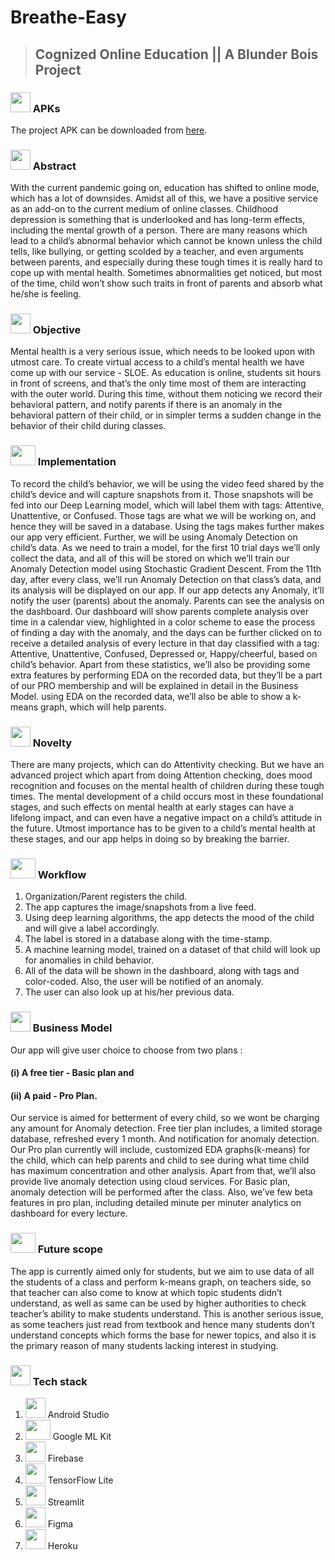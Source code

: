 # Breathe-Easy

> ## Cognized Online Education || A Blunder Bois Project

### <img src="https://freeiconshop.com/wp-content/uploads/edd/code-flat.png" width="32" height="32"> APKs
The project APK can be downloaded from [here](https://drive.google.com/drive/folders/1rxymNwMUUjd5hsnT7Pt_AyPrFKuqkH7_?usp=sharing).

### <img src="https://cdn.iconscout.com/icon/free/png-256/idea-1618744-1372450.png" width="32" height="32"> Abstract
With the current pandemic going on, education has shifted to online mode, which has a lot of downsides. Amidst all of this, we have a positive service as an add-on to the current medium of online classes. Childhood depression is something that is underlooked and has long-term effects, including the mental growth of a person. There are many reasons which lead to a child’s abnormal behavior which cannot be known unless the child tells, like bullying, or getting scolded by a teacher, and even arguments between parents, and especially during these tough times it is really hard to cope up with mental health. Sometimes abnormalities get noticed, but most of the time, child won’t show such traits in front of parents and absorb what he/she is feeling.

### <img src="https://image.flaticon.com/icons/png/512/1632/1632633.png" width="32" height="32"> Objective
Mental health is a very serious issue, which needs to be looked upon with utmost care. To create virtual access to a child’s mental health we have come up with our service - SLOE. As education is online, students sit hours in front of screens, and that’s the only time most of them are interacting with the outer world. During this time, without them noticing we record their behavioral pattern, and notify parents if there is an anomaly in the behavioral pattern of their child, or in simpler terms a sudden change in the behavior of their child during classes.

### <img src="https://www.pinclipart.com/picdir/big/352-3523258_implementation-icon-implementation-mechanism-vector-clipart.png" width="40" height="32"> Implementation
To record the child’s behavior, we will be using the video feed shared by the child’s device and will capture snapshots from it. Those snapshots will be fed into our Deep Learning model, which will label them with tags: Attentive, Unattentive, or Confused. Those tags are what we will be working on, and hence they will be saved in a database. Using the tags makes further makes our app very efficient. Further, we will be using Anomaly Detection on child’s data. As we need to train a model, for the first 10 trial days we’ll only collect the data, and all of this will be stored on which we’ll train our Anomaly Detection model using Stochastic Gradient Descent. From the 11th day, after every class, we’ll run Anomaly Detection on that class’s data, and its analysis will be displayed on our app. If our app detects any Anomaly, it’ll notify the user (parents) about the anomaly. Parents can see the analysis on the dashboard. Our dashboard will show parents complete analysis over time in a calendar view, highlighted in a color scheme to ease the process of finding a day with the anomaly, and the days can be further clicked on to receive a detailed analysis of every lecture in that day classified with a tag: Attentive, Unattentive, Confused, Depressed or, Happy/cheerful, based on child’s behavior. Apart from these statistics, we’ll also be providing some extra features by performing EDA on the recorded data, but they’ll be a part of our PRO membership and will be explained in detail in the Business Model.
using EDA on the recorded data, we’ll also be able to show a k-means graph, which will help parents.

### <img src="https://noveltypharma.eu/wp-content/uploads/2020/10/icon_novel_ingredients.png" width="32" height="32"> Novelty
There are many projects, which can do Attentivity checking. But we have an advanced project which apart from doing Attention checking, does mood recognition and focuses on the mental health of children during these tough times. The mental development of a child occurs most in these foundational stages, and such effects on mental health at early stages can have a lifelong impact, and can even have a negative impact on a child’s attitude in the future. Utmost importance has to be given to a child’s mental health at these stages, and our app helps in doing so by breaking the barrier.

### <img src="https://icons-for-free.com/iconfiles/png/512/workflow-131964753379858822.png" width="40" height="32"> Workflow
1. Organization/Parent registers the child.
2. The app captures the image/snapshots from a live feed.
3. Using deep learning algorithms, the app detects the mood of the child and will give a label accordingly.
4. The label is stored in a database along with the time-stamp.
5. A machine learning model, trained on a dataset of that child will look up for anomalies in child behavior.
6. All of the data will be shown in the dashboard, along with tags and color-coded. Also, the user will be notified of an anomaly.
7. The user can also look up at his/her previous data.

### <img src="https://cdn1.iconfinder.com/data/icons/currency-and-symbols-1/70/coin-10-512.png" width="32" height="32"> Business Model
Our app will give user choice to choose from two plans :
#### (i) A free tier - Basic plan and 
#### (ii) A paid - Pro Plan. 

Our service is aimed for betterment of  every child, so we wont be charging any amount for Anomaly detection. Free tier plan includes, a limited storage database, refreshed every 1 month. And notification for anomaly detection. Our Pro plan currently will include, customized EDA graphs(k-means) for the child, which can help parents and child to see during what time child has maximum concentration and other analysis. Apart from that, we’ll also provide live anomaly detection using cloud services. For Basic plan, anomaly detection will be performed after the class. Also, we’ve few beta features in pro plan, including detailed minute per minuter analytics on dashboard for every lecture.

### <img src="https://www.starface.com/wp-content/uploads/2017/05/STARFACE_Comfortphoning_Zukunftssicher-Icon-350-1.png" width="40" height="32"> Future scope
The app is currently aimed only for students, but we aim to use data of all the students of a class and perform k-means graph, on teachers side, so that teacher can also come to know at which topic students didn’t understand, as well as same can be used by higher authorities to check teacher’s ability to make students understand. This is another serious issue, as some teachers just read from textbook and hence many students don’t understand concepts which forms the base for newer topics, and also it is the primary reason of many students lacking interest in studying.

### <img src="https://techstackapps.com/media/2019/11/TechStackApps-logo-icon.png" width="32" height="32"> Tech stack
1. <img src="https://2.bp.blogspot.com/-tzm1twY_ENM/XlCRuI0ZkRI/AAAAAAAAOso/BmNOUANXWxwc5vwslNw3WpjrDlgs9PuwQCLcBGAsYHQ/s1600/pasted%2Bimage%2B0.png" width="32" height="32">  Android Studio
2. <img src="https://developers.google.com/ml-kit/images/homepage/hero.png" width="40" height="32"> Google ML Kit
3. <img src=https://www.gstatic.com/devrel-devsite/prod/v1674d466be3b1154327dd11cf186e748303b1e92ae31ff35df0f5192fbd777ea/firebase/images/touchicon-180.png width="32" height="32"> Firebase
4. <img src=https://codelabs.developers.google.com/codelabs/recognize-flowers-with-tensorflow-on-android/img/657431be3173fa86.png width="32" height="32"> TensorFlow Lite
5. <img src=https://docs.streamlit.io/en/stable/_static/logomark_website.png width="32" height="32"> Streamlit
6. <img src=https://cdn.shopify.com/s/files/1/0284/7024/7555/products/figma2x_1048x.png width="32" height="32"> Figma
7. <img src=https://cdn.iconscout.com/icon/free/png-512/heroku-5-569467.png width="32" height="32"> Heroku
